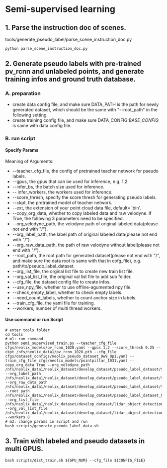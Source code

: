 # Semi-supervised learning

##  1. Parse the instruction doc of scenes.
tools/generate_pseudo_label/parse_scene_instruction_doc.py
```shell script
python parse_scene_instruction_doc.py
```` 

## 2. Generate pseudo labels with pre-trained pv_rcnn and unlabeled points, and generate training infos and ground truth database.
### A. preparation
 - create data config file, and make sure DATA_PATH is the path for newly generated dataset, which should be the same with "--root_path" in the following setting.
 - create training config file, and make sure DATA_CONFIG:_BASE_CONFIG_ is same with data config file.

### B. run script
#### Specify Params
Meaning of Arguments:
 - --teacher_cfg_file, the config of pretrained teacher network for pseudo labels.
 - --gpus, the gpus that can be used for inference, e.g. 1,2.
 - --infer_bs, the batch size used for inference.
 - -- infer_workers, the workers used for inference.
 - --score_thresh, specify the score thresh for generating pseudo labels.
 - --ckpt, the pretrained model of teacher network.
 - --ext, the extension of your point cloud data file, default='.bin'.
 - --copy_org_data, whether to copy labeled data and raw velodyne. if True, the following 3 parameters need to be specified.
 - --org_velodyne_path, the velodyne path of original labeled data(please not end with "/").
 - --org_label_path, the label path of original labeled data(please not end with "/").
 - --org_raw_data_path, the path of raw velodyne without label(please not end with "/").
 - --root_path, the root path for generated dataset(please not end with "/", and make sure the data root is same with that in cofg_file), e.g. path/to/pseudo_label_dataset.
 - --org_list_file, the orginal list file to create new train list file.
 - --org_val_list_file, the original val list file to add sub folder.
 - --cfg_file, the dataset config file to create infos.
 - --use_npy_file, whether to use offline-agumented npy file.
 - --check_empty_label, whether to check empty labels.
 - --need_count_labels, whether to count anchor size in labels.
 - --train_cfg_file, the yaml file for training.
 - --workers, number of multi thread workers.

#### Use command or run Script

```
# enter tools folder
cd tools
# m1: run command
python semi_supervised_train.py --teacher_cfg_file cfgs/neolix_models/pv_rcnn_1028.yaml --gpus 1,2 --score_thresh 0.25 --ckpt /nfs/neolix_data1/pv_rcnn_1028.pth --cfg_file cfgs/dataset_configs/neolix_pseudo_dataset_9w9_0p1.yaml --train_cfg_file cfgs/neolix_models/pointpillar_1031.yaml --copy_org_data True --org_velodyne_path /nfs/neolix_data1/neolix_dataset/develop_dataset/pseudo_label_dataset/training/velodyne/labeled --org_label_path /nfs/neolix_data1/neolix_dataset/develop_dataset/pseudo_label_dataset/training/label_2/labeled --org_raw_data_path /nfs/neolix_data1/neolix_dataset/develop_dataset/pseudo_label_dataset/training/velodyne/pseudo --root_path /nfs/neolix_data1/neolix_dataset/develop_dataset/pseudo_label_dataset_0p1 --org_list_file /nfs/neolix_data1/neolix_dataset/develop_dataset/lidar_object_detection/ID_1022/ImageSets/train.txt --org_val_list_file /nfs/neolix_data1/neolix_dataset/develop_dataset/lidar_object_detection/ID_1022/ImageSets/val.txt --workers 8
# m2: change params in script and run
bash scripts/generate_pseudo_label_data.sh
```

## 3. Train with labeled and pseudo datasets in multi GPUS.
```shell script
bash scripts/dist_train.sh ${GPU_NUM} --cfg_file ${CONFIG_FILE}
```

